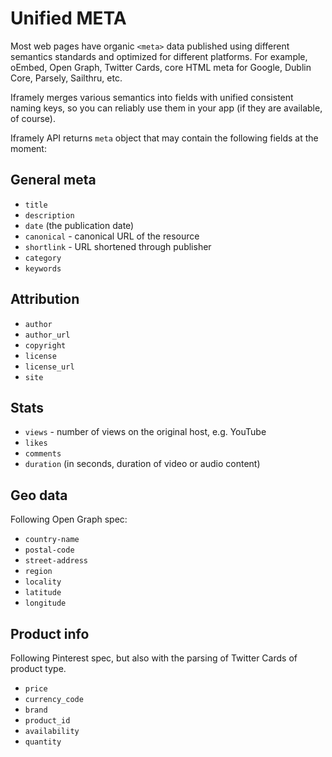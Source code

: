 # Unified META

Most web pages have organic `<meta>` data published using different semantics standards and optimized for different platforms. For example, oEmbed, Open Graph, Twitter Cards, core HTML meta for Google, Dublin Core, Parsely, Sailthru, etc.

Iframely merges various semantics into fields with unified consistent naming keys, so you can reliably use them in your app (if they are available, of course).

Iframely API returns `meta` object that may contain the following fields at the moment:

## General meta

 - `title`
 - `description`
 - `date` (the publication date)
 - `canonical` - canonical URL of the resource 
 - `shortlink` - URL shortened through publisher
 - `category`
 - `keywords`

## Attribution

 - `author`
 - `author_url` 
 - `copyright`
 - `license`
 - `license_url`
 - `site`
 
## Stats

 - `views` - number of views on the original host, e.g. YouTube
 - `likes`
 - `comments`
 - `duration` (in seconds, duration of video or audio content)

## Geo data 

Following Open Graph spec:

 - `country-name`
 - `postal-code` 
 - `street-address`
 - `region`
 - `locality`
 - `latitude`
 - `longitude`

## Product info 

Following Pinterest spec, but also with the parsing of Twitter Cards of product type.

- `price`
- `currency_code`
- `brand`
- `product_id`
- `availability`
- `quantity`
